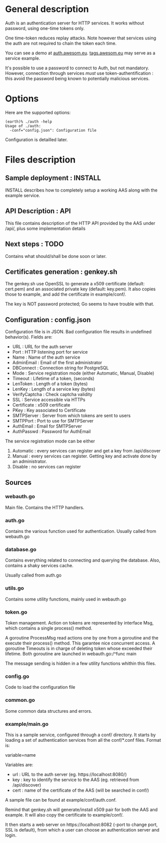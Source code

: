 # General description
Auth is an authentication server for HTTP services.
It works without password, using one-time tokens only.

One time-token reduces replay attacks. Note however that
services using the auth are not required to chain the token
each time.

You can see a demo at [auth.awesom.eu](https://auth.awesom.eu).
[tags.awesom.eu](https://tags.awesom.eu) may serve as a service
example.

It's possible to use a password to connect to Auth, but not
mandatory. However, connection through services *must* use
token-authentification : this avoid the password being known
to potentially malicious services.

# Options
Here are the supported options:

	(earth)% ./auth -help
	Usage of ./auth:
	  -conf="config.json": Configuration file

Configuration is detailled later.

# Files description
## Sample deployment : INSTALL
INSTALL describes how to completely setup a working AAS along
with the example service.

## API Description : API
This file contains description of the HTTP API provided
by the AAS under /api/, plus some implementation details

## Next steps : TODO
Contains what should/shall be done soon or later.

## Certificates generation : genkey.sh
The genkey.sh use OpenSSL to generate a x509 certificate (default: cert.pem)
and an associated private key (default: key.pem). It also copies those
to example, and add the certificate in example/conf/.

The key is NOT password protected; Go seems to have trouble with that.

## Configuration : config.json
Configuration file is in JSON. Bad configuration file results
in undefined behavior(s). Fields are:

* URL : URL for the auth server
* Port : HTTP listening port for service
* Name : Name of the auth service
* AdminEmail : Email of the first administrator
* DBConnect : Connection string for PostgreSQL
* Mode : Service registration mode (either Automatic, Manual, Disable)
* Timeout : Lifetime of a token, (seconds)
* LenToken : Length of a token (bytes)
* LenKey : Length of a service key (bytes)
* VerifyCaptcha : Check captcha validity
* SSL : Service accessible via HTTPs
* Certificate : x509 certificate
* PKey : Key associated to Certificate
* SMTPServer : Server from which tokens are sent to users
* SMTPPort : Port to use for SMTPServer
* AuthEmail : Email for SMTPServer
* AuthPasswd : Password for AuthEmail

The service registration mode can be either

1. Automatic : every services can register and get a key from /api/discover
2. Manual : every services can register. Getting key and activate done by an administrator.
3. Disable : no services can register

## Sources
### webauth.go
Main file. Contains the HTTP handlers.

### auth.go
Contains the various function used for authentication. Usually
called from webauth.go

### database.go
Contains everything related to connecting and querying the database.
Also, contains a shaky services cache.

Usually called from auth.go

### utils.go
Contains some utility functions, mainly used in webauth.go

### token.go
Token management. Action on tokens are represented by interface Msg,
which contains a single process() method.

A goroutine ProcessMsg read actions one by one from a goroutine and the
execute their process() method. This garantee nice concurrent access.
A goroutine Timeouts is in charge of deleting token whose exceeded their
lifetime. Both goroutine are launched in webauth.go:/^func main

The message sending is hidden in a few utility functions whithin this files.

### config.go
Code to load the configuration file

### common.go
Some common data structures and errors.

### example/main.go
This is a sample service, configured through a conf/ directory.
It starts by loading a set of authentication services from all
the conf/*.conf files. Format is:

  variable=name

Variables are:

* url : URL to the auth server (eg. https://localhost:8080/)
* key : key to identify the service to the AAS (eg. retrieved from /api/discover)
* cert : name of the certificate of the AAS (will be searched in conf/)

A sample file can be found at example/conf/auth.conf.

Remind that genkey.sh will generate/install x509 pair for both
the AAS and example. It will also copy the certificate to example/conf/.

It then starts a web server on https://localhost:8082 (-port to change port,
SSL is default), from which a user can choose an authentication
server and login.
